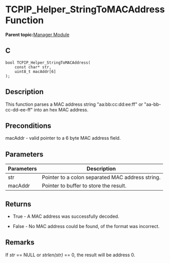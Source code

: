 # TCPIP\_Helper\_StringToMACAddress Function

**Parent topic:**[Manager Module](GUID-B37C4F4C-DC2D-48D9-9909-AACBA987B57A.md)

## C

```
bool TCPIP_Helper_StringToMACAddress(
    const char* str, 
    uint8_t macAddr[6]
);
```

## Description

This function parses a MAC address string "aa:bb:cc:dd:ee:ff" or "aa-bb-cc-dd-ee-ff" into an hex MAC address.

## Preconditions

macAddr - valid pointer to a 6 byte MAC address field.

## Parameters

|Parameters|Description|
|----------|-----------|
|str|Pointer to a colon separated MAC address string.|
|macAddr|Pointer to buffer to store the result.|

## Returns

-   True - A MAC address was successfully decoded.

-   False - No MAC address could be found, of the format was incorrect.


## Remarks

If *str* == NULL or *strlen\(str\)* == 0, the result will be address 0.

